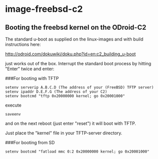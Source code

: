 # image-freebsd-c2

## Booting the freebsd kernel on the ODroid-C2

The standard u-boot as supplied on the linux-images and with build instructions here:

http://odroid.com/dokuwiki/doku.php?id=en:c2_building_u-boot

just works out of the box. Interrupt the standard boot process by hitting "Enter" twice and enter:

###For booting with TFTP

```
setenv serverip A.B.C.D (The address of your (FreeBSD) TFTP server)
setenv ipaddr D.E.F.G (The address of your C2)
setenv bootcmd "tftp 0x20000000 kernel; go 0x20001000"
```
execute
```
saveenv
```
and on the next reboot (just enter "reset") it will boot with TFTP.

Just place the "kernel" file in your TFTP-server directory.

###For booting from SD
```
setenv bootcmd "fatload mmc 0:2 0x20000000 kernel; go 0x20001000"
```
